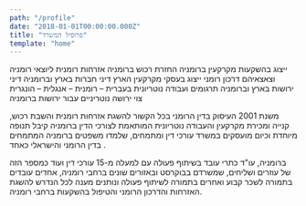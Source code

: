 ```yaml
---
path: "/profile"
date: "2018-01-01T00:00:00.000Z"
title: "פרופיל המשרד"
template: "home"
---
```


ייצוג בהשקעות מקרקעין ברומניה
החזרת רכוש ברומניה
אזרחות רומנית ליוצאי רומניה וצאצאיהם
דרכון רומני
ייצוג בעסקי מקרקעין הארץ
דיני חברות בארץ וברומניה
דיני ירושות בארץ וברומניה
תרגומים ועבודה נוטריונית בעברית – רומנית – אנגלית – הונגרית
צוי ירושה נוטריניים עבור ירושות ברומניה

משנת 2001 העיסוק בדין הרומני בכל הקשור להשגת אזרחות רומנית והשבת רכוש, קנייה ומכירת מקרקעין והעבודה נוטריונית המותאמת לצורכי הדין ברומניה קיבל תנופה מיוחדת וכיום מועסקים במשרד עורכי דין ומתמחים, שלמדו משפטים ברומניה המתמחים בדין הרומני והישראלי כאחד .

ברומניה, עו"ד כתרי עובד בשיתוף פעולה עם למעלה מ-15 עורכי דין ועוד כמספר הזה של עוזרים ושליחים, שמשרדם בבוקרסט ובאזורים שונים ברחבי רומניה, אחדים עובדים בתמורה לשכר קבוע ואחרים בתמורה לשיתוף פעולה ונותנים מענה לכל הנדרש להשגת האזרחות והדרכון הרומני והטיפול בהשקעות ברחבי רומניה.  